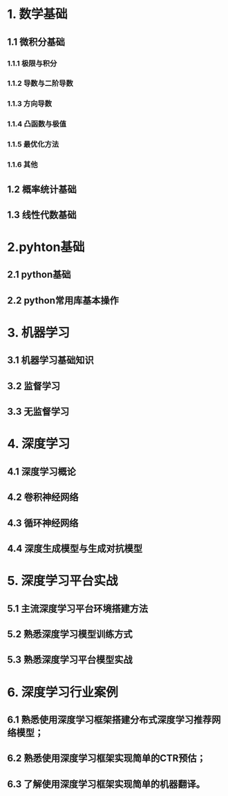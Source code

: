 # 1. 数学基础

## 1.1 微积分基础

### 1.1.1 极限与积分

### 1.1.2 导数与二阶导数

### 1.1.3 方向导数

### 1.1.4 凸函数与极值

### 1.1.5 最优化方法

### 1.1.6 其他

## 1.2 概率统计基础

## 1.3 线性代数基础

# 2.pyhton基础

## 2.1 python基础

## 2.2 python常用库基本操作

# 3. 机器学习

## 3.1 机器学习基础知识

## 3.2 监督学习

## 3.3 无监督学习

# 4. 深度学习

## 4.1 深度学习概论

## 4.2 卷积神经网络

## 4.3 循环神经网络

## 4.4 深度生成模型与生成对抗模型

# 5. 深度学习平台实战

## 5.1 主流深度学习平台环境搭建方法

## 5.2 熟悉深度学习模型训练方式

## 5.3 熟悉深度学习平台模型实战

# 6. 深度学习行业案例

## 6.1 熟悉使用深度学习框架搭建分布式深度学习推荐网络模型；

## 6.2 熟悉使用深度学习框架实现简单的CTR预估；

## 6.3 了解使用深度学习框架实现简单的机器翻译。


